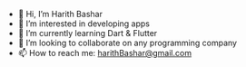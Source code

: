 - 👋 Hi, I’m Harith Bashar
- 👀 I’m interested in developing apps
- 🌱 I’m currently learning Dart & Flutter
- 💞️ I’m looking to collaborate on any programming company
- 📫 How to reach me: harithBashar@gmail.com
